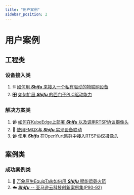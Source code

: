 ```yaml
---
title: "用户案例"
sidebar_position: 2
---
```


# 用户案例

## 工程类

### 设备接入类

1. :chains: [如何用 ***Shifu*** 来接入一个私有驱动的物联网设备](https://mp.weixin.qq.com/s/Nm4tmd_hi0u0ebkkuOgyuw)
2. :control_knobs: [如何扩展 ***Shifu*** 的西门子PLC驱动能力](https://mp.weixin.qq.com/s/FiZ2p4e1M9ABkF4SS15Qgg)

### 解决方案类

1. :video_camera: [如何在KubeEdge上部署 ***Shifu*** 以及调用RTSP协议摄像头](https://mp.weixin.qq.com/s/x6eJA8jqmcTjdiPpGVyAkw)
2. :dancers: [使用EMQX与 ***Shifu*** 实现设备联动](https://mp.weixin.qq.com/s/OksAvQ4i2Sg9qKFTBsfQjw)
3. :video_camera: [使用 ***Shifu*** 在OpenYurt集群中接入RTSP协议摄像头](https://mp.weixin.qq.com/s/InSWgAQwUK1B3XVyj1Wa8Q)

## 案例类

### 成功案例类

1. :rocket: [万象原生EquipTalk如何用 ***Shifu*** 赋能运载火箭](https://mp.weixin.qq.com/s/T-_o2072dk5X0X4NChXUpA)
2. :cloud: [***Shifu*** -- 亚马逊云科技创新案例集(P90-92)](https://d1.awsstatic.com/whitepapers/amazon-iot-innovation-case.pdf)
